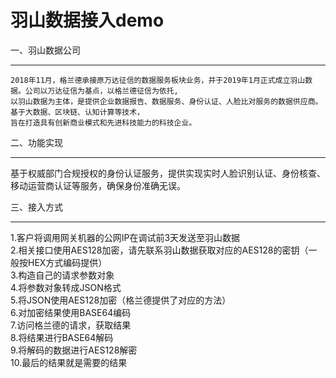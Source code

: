 羽山数据接入demo
====
一、羽山数据公司
_______
    2018年11月，格兰德承接原万达征信的数据服务板块业务，并于2019年1月正式成立羽山数据。公司以万达征信为基点，以格兰德征信为依托,
    以羽山数据为主体，是提供企业数据报告、数据服务、身份认证、人脸比对服务的数据供应商。基于大数据、区块链、认知计算等技术，
    旨在打造具有创新商业模式和先进科技能力的科技企业。

二、功能实现
_______
   基于权威部门合规授权的身份认证服务，提供实现实时人脸识别认证、身份核查、移动运营商认证等服务，确保身份准确无误。
   
   
三、接入方式
_______
1.客户将调用网关机器的公网IP在调试前3天发送至羽山数据<br>
2.相关接口使用AES128加密，请先联系羽山数据获取对应的AES128的密钥（一般按HEX方式编码提供）<br>
3.构造自己的请求参数对象<br>
4.将参数对象转成JSON格式<br>
5.将JSON使用AES128加密（格兰德提供了对应的方法）<br>
6.对加密结果使用BASE64编码<br>
7.访问格兰德的请求，获取结果<br>
8.将结果进行BASE64解码<br>
9.将解码的数据进行AES128解密<br>
10.最后的结果就是需要的结果<br>
